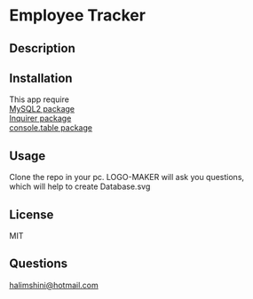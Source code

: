 #  Employee Tracker


## Description
## Installation 
This app require <br>
[ MySQL2 package](https://www.npmjs.com/package/mysql2)<br>
[ Inquirer package](https://www.npmjs.com/package/inquirer/v/8.2.4)<br>
[ console.table package](https://www.npmjs.com/package/console.table)<br>

## Usage 
Clone the  repo in your pc.
LOGO-MAKER will ask you  questions,<br>
which will  help to create Database.svg
## License
MIT
## Questions
halimshini@hotmail.com
